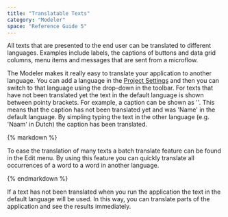 ```yaml
---
title: "Translatable Texts"
category: "Modeler"
space: "Reference Guide 5"
---
```



All texts that are presented to the end user can be translated to different languages. Examples include labels, the captions of buttons and data grid columns, menu items and messages that are sent from a microflow.

The Modeler makes it really easy to translate your application to another language. You can add a language in the [Project Settings](/refguide5/project-settings) and then you can switch to that language using the drop-down in the toolbar. For texts that have not been translated yet the text in the default language is shown between pointy brackets. For example, a caption can be shown as '<Name>'. This means that the caption has not been translated yet and was 'Name' in the default language. By simpling typing the text in the other language (e.g. 'Naam' in Dutch) the caption has been translated.

<div class="alert alert-warning">{% markdown %}

To ease the translation of many texts a batch translate feature can be found in the Edit menu. By using this feature you can quickly translate all occurrences of a word to a word in another language.

{% endmarkdown %}</div>

If a text has not been translated when you run the application the text in the default language will be used. In this way, you can translate parts of the application and see the results immediately.
